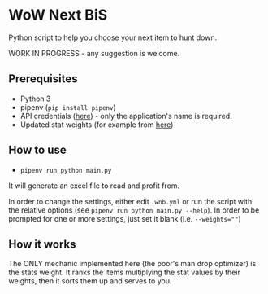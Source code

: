 # WoW Next BiS

Python script to help you choose your next item to hunt down.

WORK IN PROGRESS - any suggestion is welcome.

## Prerequisites

- Python 3
- pipenv (`pip install pipenv`)
- API credentials ([here](https://develop.battle.net/access/)) - only the application's name is required.
- Updated stat weights (for example from [here](https://www.raidbots.com/simbot/stats))

## How to use
- `pipenv run python main.py`

It will generate an excel file to read and profit from.

In order to change the settings, either edit `.wnb.yml` or run the script with the relative options (see `pipenv run python main.py --help`). In order to be prompted for one or more settings, just set it blank (i.e. `--weights=""`)

## How it works
The ONLY mechanic implemented here (the poor's man drop optimizer) is the stats weight. It ranks the items multiplying the stat values by their weights, then it sorts them up and serves to you.
